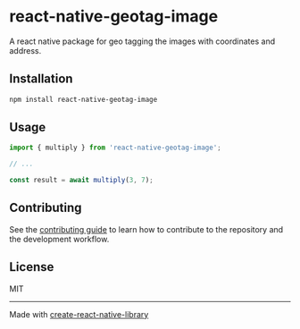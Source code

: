 # react-native-geotag-image

A react native package for geo tagging the images with coordinates and address.

## Installation

```sh
npm install react-native-geotag-image
```

## Usage


```js
import { multiply } from 'react-native-geotag-image';

// ...

const result = await multiply(3, 7);
```


## Contributing

See the [contributing guide](CONTRIBUTING.md) to learn how to contribute to the repository and the development workflow.

## License

MIT

---

Made with [create-react-native-library](https://github.com/callstack/react-native-builder-bob)
